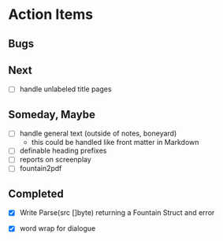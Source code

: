 
# Action Items

## Bugs

## Next

+ [ ] handle unlabeled title pages


## Someday, Maybe

+ [ ] handle general text (outside of notes, boneyard)
    + this could be handled like front matter in Markdown
+ [ ] definable heading prefixes
+ [ ] reports on screenplay 
+ [ ] fountain2pdf

## Completed

+ [x] Write Parse(src []byte) returning a Fountain Struct and error
+ [x] word wrap for dialogue

